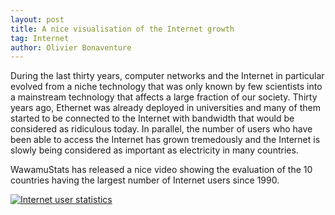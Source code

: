 ```yaml
---
layout: post
title: A nice visualisation of the Internet growth
tag: Internet
author: Olivier Bonaventure
---
```


During the last thirty years, computer networks and the Internet in particular
evolved from a niche technology that was only known by few scientists into a
mainstream technology that affects a large fraction of our society. Thirty
years ago, Ethernet was already deployed in universities and many of them
started to be connected to the Internet with bandwidth that would be considered as ridiculous today. In parallel, the number of users who have been
able to access the Internet has grown tremedously and the Internet is slowly being considered as important as electricity in many countries.

WawamuStats has released a nice video showing the evaluation of the 10 countries having the largest number of Internet users since 1990.

[![Internet user statistics](https://img.youtube.com/vi/UarlwhYeVro/0.jpg)](https://www.youtube.com/watch?v=UarlwhYeVro "Internet user statistics")


